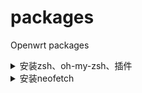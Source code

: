 # packages
Openwrt packages

<details>
  <summary>安装zsh、oh-my-zsh、插件</summary>

 - 安装：
```shell
wget https://raw.githubusercontent.com/zf1976/optools/main/zsh.sh && sh zsh.sh
```
</details>

  
<details>
  <summary>安装neofetch</summary>
  
- 更新wegt的ssl支持
``` 
opkg update
opkg install libustream-openssl ca-bundle ca-certificates
opkg install wget --force-reinstall
```
  
- 安装：
```shell
wget https://raw.githubusercontent.com/zf1976/optools/main/neofetch.sh && sh neofetch -i
```
  
</details>
